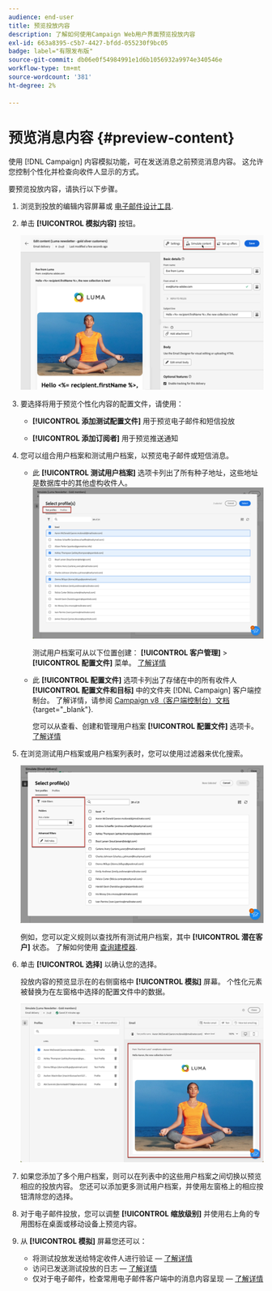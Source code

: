```yaml
---
audience: end-user
title: 预览投放内容
description: 了解如何使用Campaign Web用户界面预览投放内容
exl-id: 663a8395-c5b7-4427-bfdd-055230f9bc05
badge: label="有限发布版"
source-git-commit: db06e0f54984991e1d6b1056932a9974e340546e
workflow-type: tm+mt
source-wordcount: '381'
ht-degree: 2%

---
```



# 预览消息内容 {#preview-content}

使用 [!DNL Campaign] 内容模拟功能，可在发送消息之前预览消息内容。 这允许您控制个性化并检查向收件人显示的方式。

要预览投放内容，请执行以下步骤。

1. 浏览到投放的编辑内容屏幕或 [电子邮件设计工具](../email/get-started-email-designer.md).

1. 单击 **[!UICONTROL 模拟内容]** 按钮。

   ![](assets/simulate-button.png)

1. 要选择将用于预览个性化内容的配置文件，请使用：

   * **[!UICONTROL 添加测试配置文件]** 用于预览电子邮件和短信投放

   * **[!UICONTROL 添加订阅者]** 用于预览推送通知

1. 您可以组合用户档案和测试用户档案，以预览电子邮件或短信消息。

   * 此 **[!UICONTROL 测试用户档案]** 选项卡列出了所有种子地址，这些地址是数据库中的其他虚构收件人。
     ![](assets/simulate-select-profiles.png)

     测试用户档案可从以下位置创建： **[!UICONTROL 客户管理]** > **[!UICONTROL 配置文件]** 菜单。 [了解详情](../audience/test-profiles.md#create-test-profiles)


   * 此 **[!UICONTROL 配置文件]** 选项卡列出了存储在中的所有收件人 **[!UICONTROL 配置文件和目标]** 中的文件夹 [!DNL Campaign] 客户端控制台。 了解详情，请参阅 [Campaign v8（客户端控制台）文档](https://experienceleague.adobe.com/docs/campaign/campaign-v8/audience/view-profiles.html){target="_blank"}.

     您可以从查看、创建和管理用户档案 **[!UICONTROL 配置文件]** 选项卡。 [了解详情](../audience/about-recipients.md)


1. 在浏览测试用户档案或用户档案列表时，您可以使用过滤器来优化搜索。

   ![](assets/simulate-test-profile-filter.png)

   例如，您可以定义规则以查找所有测试用户档案，其中 **[!UICONTROL 潜在客户]** 状态。 了解如何使用 [查询建模器](../query/query-modeler-overview.md).

1. 单击 **[!UICONTROL 选择]** 以确认您的选择。

   投放内容的预览显示在的右侧窗格中 **[!UICONTROL 模拟]** 屏幕。 个性化元素被替换为在左窗格中选择的配置文件中的数据。

   ![](assets/simulate-preview.png)

1. 如果您添加了多个用户档案，则可以在列表中的这些用户档案之间切换以预览相应的投放内容。 您还可以添加更多测试用户档案，并使用左窗格上的相应按钮清除您的选择。

1. 对于电子邮件投放，您可以调整 **[!UICONTROL 缩放级别]** 并使用右上角的专用图标在桌面或移动设备上预览内容。

1. 从 **[!UICONTROL 模拟]** 屏幕您还可以：
   * 将测试投放发送给特定收件人进行验证 —  [了解详情](test-deliveries.md)
   * 访问已发送测试投放的日志 —  [了解详情](test-deliveries.md#access-test-deliveries)
   * 仅对于电子邮件，检查常用电子邮件客户端中的消息内容呈现 —  [了解详情](email-rendering.md)



